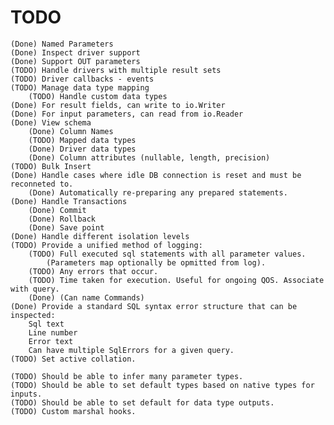 # TODO

	(Done) Named Parameters
	(Done) Inspect driver support
	(Done) Support OUT parameters
	(TODO) Handle drivers with multiple result sets
	(TODO) Driver callbacks - events
	(TODO) Manage data type mapping
		(TODO) Handle custom data types
	(Done) For result fields, can write to io.Writer
	(Done) For input parameters, can read from io.Reader
	(Done) View schema
		(Done) Column Names
		(TODO) Mapped data types
		(Done) Driver data types
		(Done) Column attributes (nullable, length, precision)
	(TODO) Bulk Insert
	(Done) Handle cases where idle DB connection is reset and must be reconneted to.
		(Done) Automatically re-preparing any prepared statements.
	(Done) Handle Transactions
		(Done) Commit
		(Done) Rollback
		(Done) Save point
	(Done) Handle different isolation levels
	(TODO) Provide a unified method of logging:
		(TODO) Full executed sql statements with all parameter values.
			(Parameters map optionally be opmitted from log).
		(TODO) Any errors that occur.
		(TODO) Time taken for execution. Useful for ongoing QOS. Associate with query.
		(Done) (Can name Commands)
	(Done) Provide a standard SQL syntax error structure that can be inspected:
		Sql text
		Line number
		Error text
		Can have multiple SqlErrors for a given query.
	(TODO) Set active collation.

	(TODO) Should be able to infer many parameter types.
	(TODO) Should be able to set default types based on native types for inputs.
	(TODO) Should be able to set default for data type outputs.
	(TODO) Custom marshal hooks.
